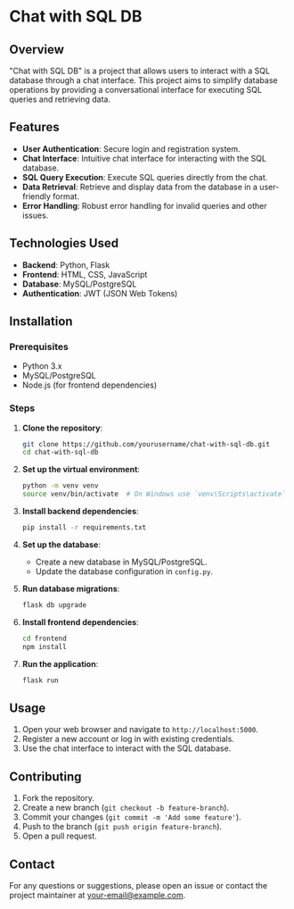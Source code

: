 # Chat with SQL DB

## Overview
"Chat with SQL DB" is a project that allows users to interact with a SQL database through a chat interface. This project aims to simplify database operations by providing a conversational interface for executing SQL queries and retrieving data.

## Features
- **User Authentication**: Secure login and registration system.
- **Chat Interface**: Intuitive chat interface for interacting with the SQL database.
- **SQL Query Execution**: Execute SQL queries directly from the chat.
- **Data Retrieval**: Retrieve and display data from the database in a user-friendly format.
- **Error Handling**: Robust error handling for invalid queries and other issues.

## Technologies Used
- **Backend**: Python, Flask
- **Frontend**: HTML, CSS, JavaScript
- **Database**: MySQL/PostgreSQL
- **Authentication**: JWT (JSON Web Tokens)

## Installation

### Prerequisites
- Python 3.x
- MySQL/PostgreSQL
- Node.js (for frontend dependencies)

### Steps
1. **Clone the repository**:
    ```sh
    git clone https://github.com/yourusername/chat-with-sql-db.git
    cd chat-with-sql-db
    ```

2. **Set up the virtual environment**:
    ```sh
    python -m venv venv
    source venv/bin/activate  # On Windows use `venv\Scripts\activate`
    ```

3. **Install backend dependencies**:
    ```sh
    pip install -r requirements.txt
    ```

4. **Set up the database**:
    - Create a new database in MySQL/PostgreSQL.
    - Update the database configuration in `config.py`.

5. **Run database migrations**:
    ```sh
    flask db upgrade
    ```

6. **Install frontend dependencies**:
    ```sh
    cd frontend
    npm install
    ```

7. **Run the application**:
    ```sh
    flask run
    ```

## Usage
1. Open your web browser and navigate to `http://localhost:5000`.
2. Register a new account or log in with existing credentials.
3. Use the chat interface to interact with the SQL database.

## Contributing
1. Fork the repository.
2. Create a new branch (`git checkout -b feature-branch`).
3. Commit your changes (`git commit -m 'Add some feature'`).
4. Push to the branch (`git push origin feature-branch`).
5. Open a pull request.



## Contact
For any questions or suggestions, please open an issue or contact the project maintainer at your-email@example.com.